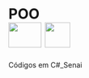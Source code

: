 # POO <div><img src="https://www.dfconectado.com.br/wp-content/uploads/2015/06/windows-8-logo.png" height="50" width="65"> <img src="https://cdn.jsdelivr.net/gh/devicons/devicon/icons/csharp/csharp-plain.svg" height="50" width="50"/>
                                
Códigos em C#_Senai
